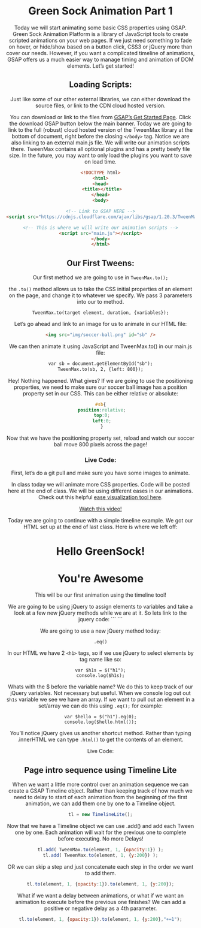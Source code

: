 # Green Sock Animation Part 1

Today we will start animating some basic CSS properties using GSAP. Green Sock Animation Platform is a library of JavaScript tools to create scripted animations on your web pages. If we just need something to fade on hover, or hide/show based on a button click, CSS3 or jQuery more than cover our needs. However, if you want a complicated timeline of animations, GSAP offers us a much easier way to manage timing and animation of DOM elements. Let’s get started!

## Loading Scripts:

Just like some of our other external libraries, we can either download the source files, or link to the CDN cloud hosted version.

You can download or link to the files from  [GSAP’s Get Started Page](https://greensock.com/get-started-js). Click the download GSAP button below the main banner. Today we are going to link to the full (robust) cloud hosted version of the TweenMax library at the bottom of document, right before the closing `</body>` tag. Notice we are also linking to an external main.js file. We will write our animation scripts there. TweenMax contains all optional plugins and has a pretty beefy file size. In the future, you may want to only load the plugins you want to save on load time.

```html
<!DOCTYPE html>
<html>
<head>
 <title></title>
</head>
<body>

<!-- Link to GSAP HERE -->
<script src="https://cdnjs.cloudflare.com/ajax/libs/gsap/1.20.3/TweenMax.min.js"></script>

<!-- This is where we will write our animation scripts -->
<script src="main.js"></script>
</body>
</html>
```

## Our First Tweens:

Our first method we are going to use in `TweenMax.to();`

the `.to()` method allows us to take the CSS initial properties of an element on the page, and change it to whatever we specify. We pass 3 parameters into our to method.

```
TweenMax.to(target element, duration, {variables});
```

Let’s go ahead and link to an image for us to animate in our HTML file:

```html
<img src="img/soccer-ball.png" id="sb" />
```
We can then animate it using JavaScript and TweenMax.to() in our main.js file:

```html
var sb = document.getElementById("sb");
TweenMax.to(sb, 2, {left: 800});
```

Hey! Nothing happened. What gives? If we are going to use the positioning properties, we need to make sure our soccer ball image has a position property set in our CSS. This can be either relative or absolute:

```css
#sb{
 position:relative;
 top:0;
 left:0;
 }
```

Now that we have the positioning property set, reload and watch our soccer ball move 800 pixels across the page!

### Live Code:

First, let’s do a git pull and make sure you have some images to animate.

In class today we will animate more CSS properties. Code will be posted here at the end of class. We will be using different eases in our animations. Check out this helpful [ease visualization tool here](https://greensock.com/get-started-js#easing).

[Watch this video!]()

Today we are going to continue with a simple timeline example. We got our HTML set up at the end of last class. Here is where we left off:

<!DOCTYPE html>
<html>

<head>
 <title>TimeLine Lite</title>
 <style type="text/css">
 body {
 text-align: center;
 }

 .progress {
 position: relative;
 z-index: 3;
 width: 100%;
 height: 10px;
 background-color: #000;
 }
 </style>
</head>

<body>
 <div class="progress"></div>
 <h1>Hello GreenSock!</h1>
 <h1>You're Awesome</h1>
 <p>This will be our first animation using the timeline tool!</p>
 <!-- Load GSAP first -->
<script src="https://cdnjs.cloudflare.com/ajax/libs/gsap/1.20.3/TweenMax.min.js"></script>

 <script type="text/javascript">
 </script>
</body>

</html>
We are going to be using jQuery to assign elements to variables and take a look at a few new jQuery methods while we are at it. So lets link to the jquery code:
```
<script
  src="https://code.jquery.com/jquery-3.2.1.slim.min.js"
  integrity="sha256-k2WSCIexGzOj3Euiig+TlR8gA0EmPjuc79OEeY5L45g="
  crossorigin="anonymous"></script>
```

We are going to use a new jQuery method today:

`.eq()`

In our HTML we have 2 `<h1>` tags, so if we use jQuery to select elements by tag name like so:

```
var $h1s = $("h1");
console.log($h1s);
```
Whats with the $ before the variable name? We do this to keep track of our jQuery variables. Not necessary but useful. When we console log out out `$h1s` variable we see we have an array. If we want to pull out an element in a set/array we can do this using `.eq();` for example:

```
var $hello = $("h1").eq(0);
console.log($hello.html());
```
You’ll notice jQuery gives us another shortcut method. Rather than typing .innerHTML we can type `.html()` to get the contents of an element.

Live Code:

## Page intro sequence using Timeline Lite

When we want a little more control over an animation sequence we can create a GSAP Timeline object. Rather than keeping track of how much we need to delay to start of each animation from the beginning of the first animation, we can add them one by one to a Timeline object.

```javascript
tl = new TimelineLite();
```

Now that we have a Timeline object we can use .add() and add each Tween one by one. Each animation will wait for the previous one to complete before executing. No more Delays!

```javascript
tl.add( TweenMax.to(element, 1, {opacity:1}) );
tl.add( TweenMax.to(element, 1, {y:200}) );
```
OR we can skip a step and just concatenate each step in the order we want to add them.

```javascript
tl.to(element, 1, {opacity:1}).to(element, 1, {y:200});
```
What if we want a delay between animations, or what if we want an animation to execute before the previous one finishes? We can add a positive or negative delay as a 4th parameter.

```javascript
tl.to(element, 1, {opacity:1}).to(element, 1, {y:200},"+=1");
```
